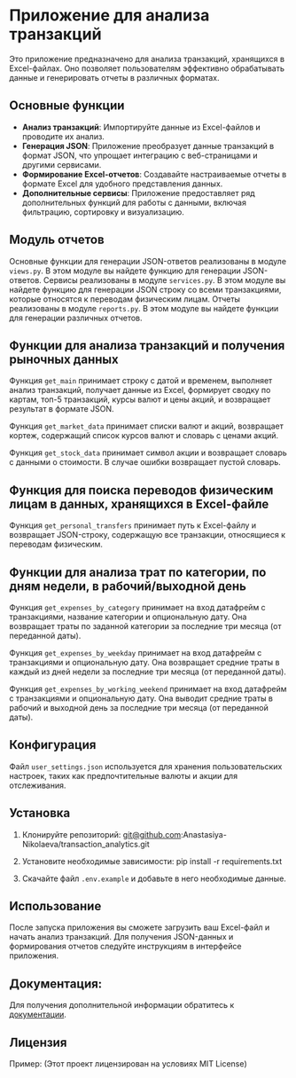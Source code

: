 # Приложение для анализа транзакций

Это приложение предназначено для анализа транзакций, хранящихся в Excel-файлах. 
Оно позволяет пользователям эффективно обрабатывать данные и генерировать отчеты 
в различных форматах.

## Основные функции

- **Анализ транзакций**: Импортируйте данные из Excel-файлов и проводите их анализ.
- **Генерация JSON**: Приложение преобразует данные транзакций в формат JSON, что упрощает интеграцию 
с веб-страницами и другими сервисами.
- **Формирование Excel-отчетов**: Создавайте настраиваемые отчеты в формате Excel для удобного представления данных.
- **Дополнительные сервисы**: Приложение предоставляет ряд дополнительных функций для работы с данными,
включая фильтрацию, сортировку и визуализацию.

## Модуль отчетов

Основные функции для генерации JSON-ответов реализованы в модуле `views.py`. В этом модуле вы найдете функцию для 
генерации JSON-ответов.
Сервисы реализованы в модуле `services.py`. В этом модуле вы найдете функцию для генерации JSON строку со всеми 
транзакциями, которые относятся к переводам физическим лицам.
Отчеты реализованы в модуле `reports.py`. В этом модуле вы найдете функции для генерации различных отчетов.

## Функции для анализа транзакций и получения рыночных данных

Функция `get_main` принимает строку с датой и временем, выполняет анализ транзакций, получает данные из Excel, формирует 
сводку по картам, топ-5 транзакций, курсы валют и цены акций, и возвращает результат в формате JSON.

Функция `get_market_data` принимает списки валют и акций, возвращает кортеж, содержащий список курсов валют и 
словарь с ценами акций.

Функция `get_stock_data` принимает символ акции и возвращает словарь с данными о стоимости. В случае ошибки 
возвращает пустой словарь.

## Функция для поиска переводов физическим лицам в данных, хранящихся в Excel-файле

Функция `get_personal_transfers` принимает путь к Excel-файлу и возвращает JSON-строку, содержащую все транзакции,
относящиеся к переводам физическим.

## Функции для анализа трат по категории, по дням недели, в рабочий/выходной день

Функция `get_expenses_by_category` принимает на вход датафрейм с транзакциями, название категории и опциональную дату. 
Она возвращает траты по заданной категории за последние три месяца (от переданной даты).

Функция `get_expenses_by_weekday` принимает на вход датафрейм с транзакциями и опциональную дату. 
Она возвращает средние траты в каждый из дней недели за последние три месяца (от переданной даты).

Функция `get_expenses_by_working_weekend` принимает на вход датафрейм с транзакциями и опциональную дату. 
Она выводит средние траты в рабочий и выходной день за последние три месяца (от переданной даты).

## Конфигурация

Файл `user_settings.json` используется для хранения пользовательских настроек, таких как предпочтительные 
валюты и акции для отслеживания. 

## Установка
1. Клонируйте репозиторий: git@github.com:Anastasiya-Nikolaeva/transaction_analytics.git

2. Установите необходимые зависимости:
pip install -r requirements.txt

3. Скачайте файл `.env.example` и добавьте в него необходимые данные.

## Использование
После запуска приложения вы сможете загрузить ваш Excel-файл и начать анализ транзакций. Для получения JSON-данных 
и формирования отчетов следуйте инструкциям в интерфейсе приложения.

## Документация:

Для получения дополнительной информации обратитесь к [документации](README.md).

## Лицензия
Пример: (Этот проект лицензирован на условиях MIT License)

